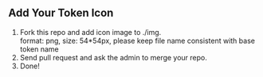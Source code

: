 ## Add Your Token Icon
1. Fork this repo and add icon image to ./img.  
format: png,  size: 54*54px, please keep file name consistent with base token name
2. Send pull request and ask the admin to merge your repo.
3. Done!
